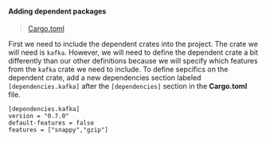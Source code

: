 #### Adding dependent packages
>[Cargo.toml](https://github.com/dsietz/rust-daas/blob/master/Cargo.toml)

First we need to include the dependent crates into the project. The crate we will need is `kafka`. However, we will need to define the dependent crate a bit differently than our other definitions because we will specify which features from the `kafka` crate we need to include. To define sepcifics on the dependent crate, add a new dependencies section labeled `[dependencies.kafka]` after the `[dependencies]` section in the **Cargo.toml** file.  

```
[dependencies.kafka]
version = "0.7.0"
default-features = false
features = ["snappy","gzip"]
```